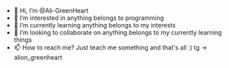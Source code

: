- 👋 Hi, I’m @Ali-GreenHeart
- 👀 I’m interested in anything belongs to programming
- 🌱 I’m currently learning anything belongs to my interests
- 💞️ I’m looking to collaborate on anything belongs to my currently learning things
- 📫 How to reach me? Just teach me something and that's all :) tg -> alion_greenheart

<!---
Ali-GreenHeart/Ali-GreenHeart is a ✨ special ✨ repository because its `README.md` (this file) appears on your GitHub profile.
You can click the Preview link to take a look at your changes.
--->
